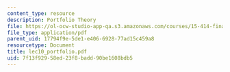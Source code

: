 ```yaml
---
content_type: resource
description: Portfolio Theory
file: https://ol-ocw-studio-app-qa.s3.amazonaws.com/courses/15-414-financial-management-summer-2003/7f13f92958ed23f8badd90be1608bdb5_lec10_portfolio.pdf
file_type: application/pdf
parent_uid: 17794f9e-5de1-e406-6928-77ad15c459a8
resourcetype: Document
title: lec10_portfolio.pdf
uid: 7f13f929-58ed-23f8-badd-90be1608bdb5
---
```

